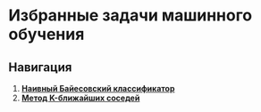 # Избранные задачи машинного обучения

## Навигация

1. [**Наивный Байесовский классификатор**](https://github.com/timattt/ML/blob/master/About/NaiveBayes.md)
2. [**Метод K-ближайших соседей**](https://github.com/timattt/ML/blob/master/About/KNN.md)
